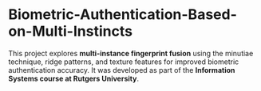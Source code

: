 # Biometric-Authentication-Based-on-Multi-Instincts
This project explores **multi-instance fingerprint fusion** using the minutiae technique, ridge patterns, and texture features for improved biometric authentication accuracy. It was developed as part of the **Information Systems course at Rutgers University**.
